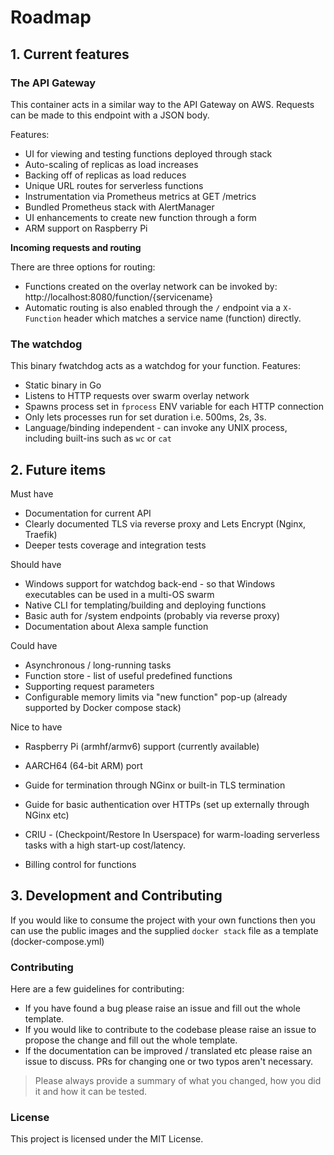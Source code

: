 # Roadmap

## 1. Current features

### The API Gateway

This container acts in a similar way to the API Gateway on AWS. Requests can be made to this endpoint with a JSON body.

Features:

* UI for viewing and testing functions deployed through stack
* Auto-scaling of replicas as load increases
* Backing off of replicas as load reduces
* Unique URL routes for serverless functions
* Instrumentation via Prometheus metrics at GET /metrics
* Bundled Prometheus stack with AlertManager
* UI enhancements to create new function through a form
* ARM support on Raspberry Pi

**Incoming requests and routing**

There are three options for routing:

* Functions created on the overlay network can be invoked by: http://localhost:8080/function/{servicename}
* Automatic routing is also enabled through the `/` endpoint via a `X-Function` header which matches a service name (function) directly.

### The watchdog

This binary fwatchdog acts as a watchdog for your function. Features:

* Static binary in Go
* Listens to HTTP requests over swarm overlay network
* Spawns process set in `fprocess` ENV variable for each HTTP connection
* Only lets processes run for set duration i.e. 500ms, 2s, 3s.
* Language/binding independent - can invoke any UNIX process, including built-ins such as `wc` or `cat`

## 2. Future items

Must have

* Documentation for current API
* Clearly documented TLS via reverse proxy and Lets Encrypt (Nginx, Traefik)
* Deeper tests coverage and integration tests

Should have

* Windows support for watchdog back-end - so that Windows executables can be used in a multi-OS swarm
* Native CLI for templating/building and deploying functions
* Basic auth for /system endpoints (probably via reverse proxy)
* Documentation about Alexa sample function

Could have

* Asynchronous / long-running tasks
* Function store - list of useful predefined functions
* Supporting request parameters
* Configurable memory limits via "new function" pop-up (already supported by Docker compose stack)

Nice to have

* Raspberry Pi (armhf/armv6) support (currently available)
* AARCH64 (64-bit ARM) port

* Guide for termination through NGinx or built-in TLS termination
* Guide for basic authentication over HTTPs (set up externally through NGinx etc)

* CRIU - (Checkpoint/Restore In Userspace) for warm-loading serverless tasks with a high start-up cost/latency.
* Billing control for functions


## 3. Development and Contributing

If you would like to consume the project with your own functions then you can use the public images and the supplied `docker stack` file as a template (docker-compose.yml)

### Contributing

Here are a few guidelines for contributing:

* If you have found a bug please raise an issue and fill out the whole template.
* If you would like to contribute to the codebase please raise an issue to propose the change and fill out the whole template.
* If the documentation can be improved / translated etc please raise an issue to discuss. PRs for changing one or two typos aren't necessary.

> Please always provide a summary of what you changed, how you did it and how it can be tested.

### License

This project is licensed under the MIT License.
